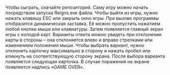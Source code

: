 Чтобы сыграть, скачайте репозиторий. Саму игру можно начать посредством запуска Reigns.exe файла. Чтобы выйти из игры, нужно нажать клавишу ESC или закрыть окно игры. При вызове программы отобразится динамическая заставка. Её можно пропустить нажатием любой кнопки мыши или клавиатуры. Затем появляется главный экран игры с колодой карт. Варианты ответа можно увидеть при отклонении карты в стороны – она отклоняется влево и вправо стрелками или изменением положения мыши. Чтобы выбрать вариант, нужно отклонить карточку максимально в сторону и нажать пробел или кликнуть на соответствующую сторону экрана. После выбора варианта появляется следующая карточка. В случае поражения на экране появляется надпись «GAME OVER». 
